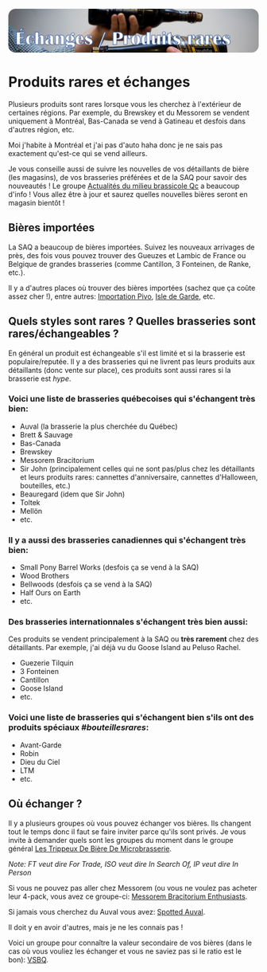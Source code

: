 ![Produits rares et échanges](/images/echanges.png)

# Produits rares et échanges

Plusieurs produits sont rares lorsque vous les cherchez à l'extérieur de certaines régions. Par exemple, du Brewskey et du Messorem se vendent uniquement à Montréal, Bas-Canada se vend à Gatineau et desfois dans d'autres région, etc.

Moi j'habite à Montréal et j'ai pas d'auto haha donc je ne sais pas exactement qu'est-ce qui se vend ailleurs.

Je vous conseille aussi de suivre les nouvelles de vos détaillants de bière (les magasins), de vos brasseries préférées et de la SAQ pour savoir des nouveautés ! Le groupe [Actualités du milieu brassicole Qc](www.facebook.com/groups/258612807916349) a beaucoup d'info ! Vous allez être à jour et saurez quelles nouvelles bières seront en magasin bientôt !

## Bières importées

La SAQ a beaucoup de bières importées. Suivez les nouveaux arrivages de près, des fois vous pouvez trouver des Gueuzes et Lambic de France ou Belgique de grandes brasseries (comme Cantillon, 3 Fonteinen, de Ranke, etc.).

Il y a d'autres places où trouver des bières importées (sachez que ça coûte assez cher !), entre autres: [Importation Pivo](https://www.facebook.com/importationpivot), [Isle de Garde](https://www.isledegarde.com/bieres-importees), etc.

## Quels styles sont rares ? Quelles brasseries sont rares/échangeables ?

En général un produit est échangeable s'il est limité et si la brasserie est populaire/reputée. Il y a des brasseries qui ne livrent pas leurs produits aux détaillants (donc vente sur place), ces produits sont aussi rares si la brasserie est *hype*.

### Voici une liste de brasseries québecoises qui s'échangent très bien:

* Auval (la brasserie la plus cherchée du Québec)
* Brett & Sauvage
* Bas-Canada
* Brewskey
* Messorem Bracitorium
* Sir John (principalement celles qui ne sont pas/plus chez les détaillants et leurs produits rares: cannettes d'anniversaire, cannettes d'Halloween, bouteilles, etc.)
* Beauregard (idem que Sir John)
* Toltek
* Mellön
* etc.

### Il y a aussi des brasseries canadiennes qui s'échangent très bien:

* Small Pony Barrel Works (desfois ça se vend à la SAQ)
* Wood Brothers
* Bellwoods (desfois ça se vend à la SAQ)
* Half Ours on Earth
* etc.

### Des brasseries internationnales s'échangent très bien aussi:

Ces produits se vendent principalement à la SAQ ou **très rarement** chez des détaillants. Par exemple, j'ai déjà vu du Goose Island au Peluso Rachel.

* Guezerie Tilquin
* 3 Fonteinen
* Cantillon
* Goose Island
* etc.

### Voici une liste de brasseries qui s'échangent bien s'ils ont des produits spéciaux *#bouteillesrares*:

* Avant-Garde
* Robin
* Dieu du Ciel
* LTM
* etc.

## Où échanger ?

Il y a plusieurs groupes où vous pouvez échanger vos bières. Ils changent tout le temps donc il faut se faire inviter parce qu'ils sont privés. Je vous invite à demander quels sont les groupes du moment dans le groupe général [Les Trippeux De Bière De Microbrasserie](https://www.facebook.com/groups/257481717787230).

*Note: FT veut dire For Trade, ISO veut dire In Search Of, IP veut dire In Person*

Si vous ne pouvez pas aller chez Messorem (ou vous ne voulez pas acheter leur 4-pack, vous avez ce groupe-ci: [Messorem Bracitorium Enthusiasts](https://www.facebook.com/groups/583611702281464/).

Si jamais vous cherchez du Auval vous avez: [Spotted Auval](https://www.facebook.com/groups/2126136684156698/).

Il doit y en avoir d'autres, mais je ne les connais pas !

Voici un groupe pour connaître la valeur secondaire de vos bières (dans le cas où vous vouliez les échanger et vous ne saviez pas si le ratio est le bon): [VSBQ](https://www.facebook.com/groups/301037520961589).
